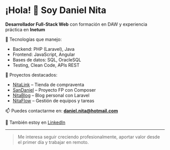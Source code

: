 # ¡Hola! 👋 Soy Daniel Nita

**Desarrollador Full-Stack Web** con formación en DAW y experiencia práctica en **Inetum**

🔧 Tecnologías que manejo:
- Backend: PHP (Laravel), Java
- Frontend: JavaScript, Angular
- Bases de datos: SQL, OracleSQL
- Testing, Clean Code, APIs REST

🚀 Proyectos destacados:
- [NitaLink](https://github.com/NitaProjects/NitaLink) – Tienda de compraventa
- [SanDaniel](https://github.com/NitaProjects/SanDaniel) – Proyecto FP con Composer
- [NitaBlog](https://github.com/NitaProjects/NitaBlog) – Blog personal con Laravel
- [NitaFlow](https://github.com/NitaProjects/NitaFlow) – Gestión de equipos y tareas

📫 Puedes contactarme en: **daniel.nita@hotmail.com**

🔗 También estoy en [LinkedIn](https://www.linkedin.com/in/danielnitadev)

---

> Me interesa seguir creciendo profesionalmente, aportar valor desde el primer día y trabajar en remoto.
